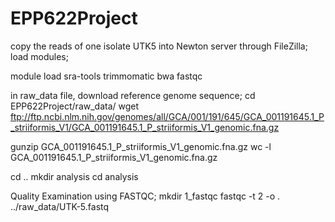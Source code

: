 # EPP622Project
copy the reads of one isolate UTK5 into Newton server through FileZilla;
load modules;

module load sra-tools trimmomatic bwa fastqc

in raw_data file, download reference genome sequence;
cd EPP622Project/raw_data/
wget ftp://ftp.ncbi.nlm.nih.gov/genomes/all/GCA/001/191/645/GCA_001191645.1_P_striiformis_V1/GCA_001191645.1_P_striiformis_V1_genomic.fna.gz

gunzip GCA_001191645.1_P_striiformis_V1_genomic.fna.gz
wc -l GCA_001191645.1_P_striiformis_V1_genomic.fna.gz

 cd ..
 mkdir analysis
 cd analysis
 
 Quality Examination using FASTQC;
 mkdir 1_fastqc
 fastqc -t 2 -o . ../raw_data/UTK-5.fastq
 










